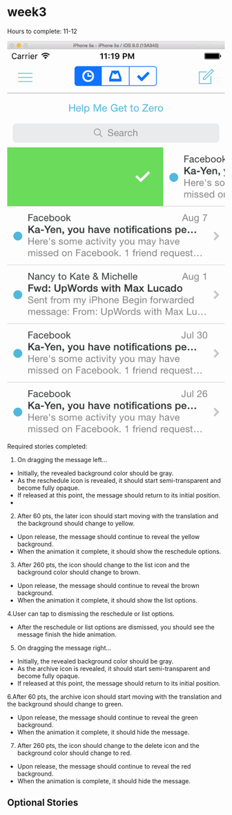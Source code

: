 # week3
Hours to complete: 11-12

![screenshot](week3.gif)

Required stories completed:

1. On dragging the message left...
- Initially, the revealed background color should be gray.
- As the reschedule icon is revealed, it should start semi-transparent and become fully opaque.
- If released at this point, the message should return to its initial position.
- 
2. After 60 pts, the later icon should start moving with the translation and the background should change to yellow.
- Upon release, the message should continue to reveal the yellow background.
- When the animation it complete, it should show the reschedule options.

3. After 260 pts, the icon should change to the list icon and the background color should change to brown.
- Upon release, the message should continue to reveal the brown background.
- When the animation it complete, it should show the list options.

4.User can tap to dismissing the reschedule or list options.
- After the reschedule or list options are dismissed, you should see the message finish the hide animation.

5. On dragging the message right...
- Initially, the revealed background color should be gray.
- As the archive icon is revealed, it should start semi-transparent and become fully opaque.
- If released at this point, the message should return to its initial position.

6.After 60 pts, the archive icon should start moving with the translation and the background should change to green.
- Upon release, the message should continue to reveal the green background.
- When the animation it complete, it should hide the message.

7. After 260 pts, the icon should change to the delete icon and the background color should change to red.
- Upon release, the message should continue to reveal the red background.
- When the animation is complete, it should hide the message.
 
Optional Stories
-

